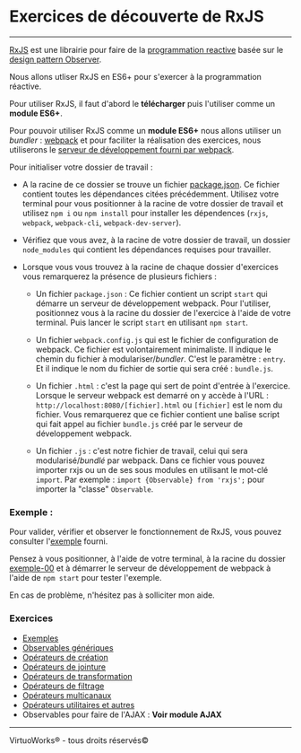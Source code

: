 # Exercices de découverte de RxJS

---

[RxJS](https://rxjs-dev.firebaseapp.com/) est une librairie pour faire de la [programmation reactive](https://fr.wikipedia.org/wiki/Programmation_r%C3%A9active) basée sur le [design pattern Observer](https://addyosmani.com/resources/essentialjsdesignpatterns/book/#observerpatternjavascript).

Nous allons utliser RxJS en ES6+ pour s'exercer à la programmation réactive.

Pour utiliser RxJS, il faut d'abord le __télécharger__ puis l'utiliser comme un __module ES6+__.

Pour pouvoir utiliser RxJS comme un __module ES6+__ nous allons utiliser un *bundler* : [webpack](https://webpack.js.org/) et pour faciliter la réalisation des exercices, nous utiliserons le [serveur de développement fourni par webpack](https://webpack.js.org/configuration/dev-server/).


Pour initialiser votre dossier de travail :
* A la racine de ce dossier se trouve un fichier [package.json](./package.json). Ce fichier contient toutes les dépendances citées précédemment. Utilisez votre terminal pour vous positionner à la racine de votre dossier de travail et utilisez `npm i` ou `npm install` pour installer les dépendences (`rxjs`, `webpack`, `webpack-cli`, `webpack-dev-server`).

* Vérifiez que vous avez, à la racine de votre dossier de travail, un dossier `node_modules` qui contient les dépendances requises pour travailler.

* Lorsque vous vous trouvez à la racine de chaque dossier d'exercices vous remarquerez la présence de plusieurs fichiers :

  * Un fichier `package.json` : Ce fichier contient un script `start` qui démarre un serveur de développement webpack. Pour l'utiliser, positionnez vous à la racine du dossier de l'exercice à l'aide de votre terminal. Puis lancer le script `start` en utilisant `npm start`.

  * Un fichier `webpack.config.js` qui est le fichier de configuration de webpack. Ce fichier est volontairement minimaliste. Il indique le chemin du fichier à modulariser/*bundler*. C'est le paramètre : `entry`. Et il indique le nom du fichier de sortie qui sera créé : `bundle.js`.

  * Un fichier `.html` : c'est la page qui sert de point d'entrée à l'exercice. Lorsque le serveur webpack est demarré on y accède à l'URL : `http://localhost:8080/[fichier].html` ou `[fichier]` est le nom du fichier. Vous remarquerez que ce fichier contient une balise script qui fait appel au fichier `bundle.js` créé par le serveur de développement webpack.

  * Un fichier `.js` : c'est notre fichier de travail, celui qui sera modularisé/*bundlé* par webpack. Dans ce fichier vous pouvez importer rxjs ou un de ses sous modules en utilisant le mot-clé `import`. Par exemple : `import {Observable} from 'rxjs';` pour importer la "classe" `Observable`.

### Exemple :

Pour valider, vérifier et observer le fonctionnement de RxJS, vous pouvez consulter l'[exemple](./00%20-%20Exemples/exemple-00/README.md) fourni.

Pensez à vous positionner, à l'aide de votre terminal, à la racine du dossier [exemple-00](./00%20-%20Exemples/exemple-00) et à démarrer le serveur de développement de webpack à l'aide de `npm start` pour tester l'exemple.

En cas de problème, n'hésitez pas à solliciter mon aide.

### Exercices

* [Exemples](./00%20-%20Exemples/exemple-00/README.md)
* [Observables génériques](./01-%20Observables%20génériques/README.md)
* [Opérateurs de création](./02%20-%20Opérateurs%20de%20création/README.md)
* [Opérateurs de jointure](./03%20-%20Opérateurs%20de%20jointure/README.md)
* [Opérateurs de transformation](./04%20-%20Opérateurs%20de%20transformation/README.md)
* [Opérateurs de filtrage](./05%20-%20Opérateurs%20de%20filtrage/README.md)
* [Opérateurs multicanaux](./06%20-%20Opérateurs%20multicanaux/README.md)
* [Opérateurs utilitaires et autres](./07%20-%20Opérateurs%20utilitaires%20et%20autres/README.md)
* Observables pour faire de l'AJAX : __Voir module AJAX__

---

VirtuoWorks® - tous droits réservés©
